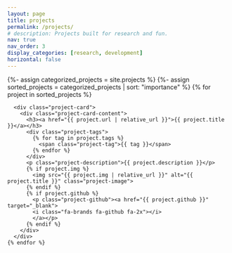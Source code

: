 ```yaml
---
layout: page
title: projects
permalink: /projects/
# description: Projects built for research and fun.
nav: true
nav_order: 3
display_categories: [research, development]
horizontal: false
---
```

<div class="projects-container">
  <div class="projects-grid">
  {%- assign categorized_projects = site.projects %}
    {%- assign sorted_projects = categorized_projects | sort: "importance" %}
    {% for project in sorted_projects %}
    
      <div class="project-card">
        <div class="project-card-content">
          <h3><a href="{{ project.url | relative_url }}">{{ project.title }}</a></h3>
          <div class="project-tags">
            {% for tag in project.tags %}
              <span class="project-tag">{{ tag }}</span>
            {% endfor %}
          </div>
          <p class="project-description">{{ project.description }}</p>
          {% if project.img %}
            <img src="{{ project.img | relative_url }}" alt="{{ project.title }}" class="project-image">
          {% endif %}
          {% if project.github %}
            <p class="project-github"><a href="{{ project.github }}" target="_blank">
            <i class="fa-brands fa-github fa-2x"></i>
            </a></p>
          {% endif %}
        </div>
      </div>
    {% endfor %}
  </div>
</div>